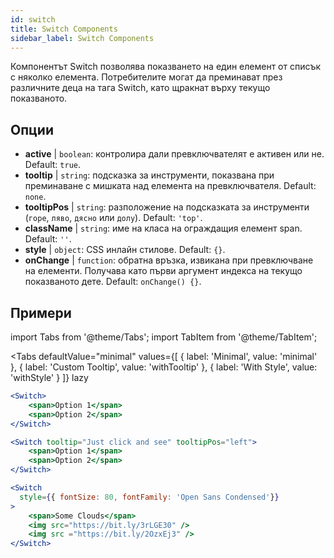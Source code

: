 ```yaml
---
id: switch
title: Switch Components
sidebar_label: Switch Components
---
```


Компонентът Switch позволява показването на един елемент от списък с няколко елемента. Потребителите могат да преминават през различните деца на тага Switch, като щракнат върху текущо показваното.

## Опции

* __active__ | `boolean`: контролира дали превключвателят е активен или не. Default: `true`.
* __tooltip__ | `string`: подсказка за инструменти, показвана при преминаване с мишката над елемента на превключвателя. Default: `none`.
* __tooltipPos__ | `string`: разположение на подсказката за инструменти (`горе`, `ляво`, `дясно` или `долу`). Default: `'top'`.
* __className__ | `string`: име на класа на ограждащия елемент span. Default: `''`.
* __style__ | `object`: CSS инлайн стилове. Default: `{}`.
* __onChange__ | `function`: обратна връзка, извикана при превключване на елементи. Получава като първи аргумент индекса на текущо показваното дете. Default: `onChange() {}`.


## Примери

import Tabs from '@theme/Tabs';
import TabItem from '@theme/TabItem';

<Tabs
    defaultValue="minimal"
    values={[
        { label: 'Minimal', value: 'minimal' },
        { label: 'Custom Tooltip', value: 'withTooltip' },
        { label: 'With Style', value: 'withStyle' }
    ]}
    lazy
>

<TabItem value="minimal">

```jsx live
<Switch>
    <span>Option 1</span>
    <span>Option 2</span>
</Switch>
```

</TabItem>

<TabItem value="withTooltip">

```jsx live
<Switch tooltip="Just click and see" tooltipPos="left">
    <span>Option 1</span>
    <span>Option 2</span>
</Switch>
```

</TabItem>

<TabItem value="withStyle">

```jsx live
<Switch  
  style={{ fontSize: 80, fontFamily: 'Open Sans Condensed'}} 
>
    <span>Some Clouds</span>
    <img src="https://bit.ly/3rLGE30" />
    <img src ="https://bit.ly/2OzxEj3" />
</Switch>
```

</TabItem>

</Tabs>

